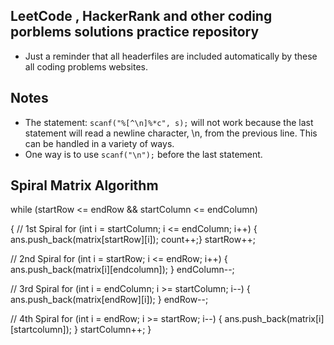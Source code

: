 ## LeetCode , HackerRank and other coding porblems solutions practice repository

- Just a reminder that all headerfiles are included automatically by these all coding problems websites.

## Notes

- The statement: `scanf("%[^\n]%*c", s);` will not work because the last statement will read a newline character, \n, from the previous line. This can be handled in a variety of ways.
- One way is to use `scanf("\n");` before the last statement.

## Spiral Matrix Algorithm

while (startRow <= endRow && startColumn <= endColumn)

{
// 1st Spiral
for (int i = startColumn; i <= endColumn; i++)
{ ans.push_back(matrix[startRow][i]); count++;}
startRow++;

// 2nd Spiral
for (int i = startRow; i <= endRow; i++)
{ ans.push_back(matrix[i][endcolumn]); }
endColumn--;

// 3rd Spiral
for (int i = endColumn; i >= startColumn; i--)
{ ans.push_back(matrix[endRow][i]); }
endRow--;

// 4th Spiral
for (int i = endRow; i >= startRow; i--)
{ ans.push_back(matrix[i][startcolumn]); }
startColumn++;
}
